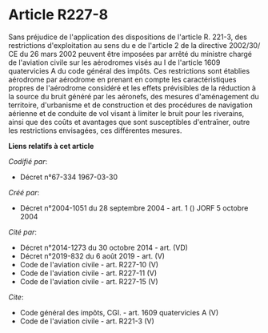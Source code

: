 # Article R227-8

Sans préjudice de l'application des dispositions de l'article R. 221-3, des restrictions d'exploitation au sens du e de
l'article 2 de la directive 2002/30/ CE du 26 mars 2002 peuvent être imposées par arrêté du ministre chargé de l'aviation
civile sur les aérodromes visés au I de l'article 1609 quatervicies A du code général des impôts. Ces restrictions sont
établies aérodrome par aérodrome en prenant en compte les caractéristiques propres de l'aérodrome considéré et les effets
prévisibles de la réduction à la source du bruit généré par les aéronefs, des mesures d'aménagement du territoire,
d'urbanisme et de construction et des procédures de navigation aérienne et de conduite de vol visant à limiter le bruit pour
les riverains, ainsi que des coûts et avantages que sont susceptibles d'entraîner, outre les restrictions envisagées, ces
différentes mesures.

**Liens relatifs à cet article**

_Codifié par_:

  - Décret n°67-334 1967-03-30

_Créé par_:

  - Décret n°2004-1051 du 28 septembre 2004 - art. 1 () JORF 5 octobre 2004

_Cité par_:

  - Décret n°2014-1273 du 30 octobre 2014 - art. (VD)
  - Décret n°2019-832 du 6 août 2019 - art. (V)
  - Code de l'aviation civile - art. R227-10 (V)
  - Code de l'aviation civile - art. R227-11 (V)
  - Code de l'aviation civile - art. R227-15 (V)

_Cite_:

  - Code général des impôts, CGI. - art. 1609 quatervicies A (V)
  - Code de l'aviation civile - art. R221-3 (V)
